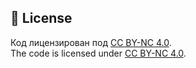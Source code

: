## 📜 License
Код лицензирован под [CC BY-NC 4.0](https://creativecommons.org/licenses/by-nc/4.0/).  
The code is licensed under [CC BY-NC 4.0](https://creativecommons.org/licenses/by-nc/4.0/).